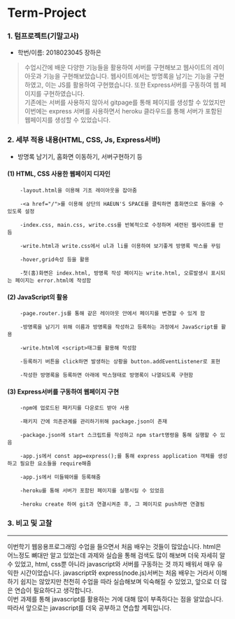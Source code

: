 # Term-Project
### 1. 텀프로젝트(기말고사) 
 - 학번/이름: 2018023045 장하은
> 수업시간에 배운 다양한 기능들을 활용하여 서버를 구현해보고 웹사이트의 레이아웃과 기능을 구현해보았습니다. 
웹사이트에서는 방명록을 남기는 기능을 구현하였고, 이는 JS를 활용하여 구현했습니다. 또한 Express서버를 구동하여 웹 페이지를 구현하였습니다.  
기존에는 서버를 사용하지 않아서 gitpage를 통해 페이지를 생성할 수 있었지만 이번에는 express 서버를 사용하면서 heroku 클라우드를 통해 서버가 포함된 웹페이지를 생성할 수 있었습니다.

### 2. 세부 적용 내용(HTML, CSS, Js, Express서버)
 - 방명록 남기기, 홈화면 이동하기, 서버구현하기 등

 #### (1) HTML, CSS 사용한 웹페이지 디자인
        
        -layout.html을 이용해 기초 레이아웃을 잡아줌

        -<a href="/">를 이용해 상단의 HAEUN'S SPACE를 클릭하면 홈화면으로 돌아올 수 있도록 설정

        -index.css, main.css, write.css를 반복적으로 수정하며 세련된 웹사이트를 만듬

        -write.html과 write.css에서 ul과 li를 이용하여 보기좋게 방명록 박스를 꾸밈

        -hover,grid속성 등을 활용

        -첫(홈)화면은 index.html, 방명록 작성 페이지는 write.html, 오류발생시 표시되는 페이지는 error.html에 작성함


 #### (2) JavaScript의 활용

        -page.router.js를 통해 같은 레이아웃 안에서 페이지를 변경할 수 있게 함
        
        -방명록을 남기기 위해 이름과 방명록을 작성하고 등록하는 과정에서 JavaScript를 활용

        -write.html에 <script>태그를 활용해 작성함
        
        -등록하기 버튼을 click하면 발생하는 상황을 button.addEventListener로 표현

        -작성한 방명록을 등록하면 아래에 박스형태로 방명록이 나열되도록 구현함


 #### (3) Express서버를 구동하여 웹페이지 구현

        -npm에 업로드된 패키지를 다운로드 받아 사용

        -패키지 간에 의존관계를 관리하기위해 package.json이 존재

        -package.json에 start 스크립트를 작성하고 npm start명령을 통해 실행할 수 있음
        
        -app.js에서 const app=express();를 통해 express application 객체를 생성하고 필요한 요소들을 require해줌

        -app.js에서 미들웨어를 등록해줌

        -heroku를 통해 서버가 포함된 페이지를 실행시킬 수 있었음

        -heroku create 하여 git과 연결시켜준 후, 그 페이지로 push하면 연결됨

        


       

### 3. 비고 및 고찰
----------------------------------------------------------------
  이번학기 웹응용프로그래밍 수업을 들으면서 처음 배우는 것들이 많았습니다. 
 html은 어느정도 뼈대만 알고 있었는데 과제와 실습을 통해 검색도 많이 해보며 더욱 자세히 알 수 있었고, html, css뿐 아니라 javascript와 서버를 구동하는 것 까지 배워서 매우 유익한 시간이었습니다. javascript와 express(node.js)서버는 처음 배우는 거라서 이해하기 쉽지는 않았지만 천천히 수업을 따라 실습해보며 익숙해질 수 있었고, 앞으로 더 많은 연습이 필요하다고 생각합니다.  
 이번 과제를 통해 javascript를 활용하는 거에 대해 많이 부족하다는 점을 알았습니다. 따라서 앞으로는 javascript를 더욱 공부하고 연습할 계획입니다. 